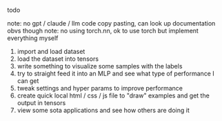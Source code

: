 todo

note: no gpt / claude / llm code copy pasting, can look up documentation obvs though
note: no using torch.nn, ok to use torch but implement everything myself

1. import and load dataset
2. load the dataset into tensors
3. write something to visualize some samples with the labels
4. try to straight feed it into an MLP and see what type of performance I can get
5. tweak settings and hyper params to improve performance
6. create quick local html / css / js file to "draw" examples and get the output in tensors
7. view some sota applications and see how others are doing it
